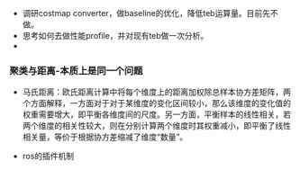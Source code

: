 - 调研costmap converter，做baseline的优化，降低teb运算量。目前先不做。
- 思考如何去做性能profile，并对现有teb做一次分析。
- 

### 聚类与距离-本质上是同一个问题
- 马氏距离：欧氏距离计算中将每个维度上的距离加权除总样本协方差矩阵，两个方面解释，一方面对于对于某维度的变化区间较小，那么该维度的变化值的权重需要增大，即平衡各维度间的尺度。另一方面，平衡样本的线性相关，若两个维度的相关性较大，则在分别计算两个维度时其权重减小，即平衡了线性相关量，等价于根据协方差缩减了维度“数量”。

- ros的插件机制